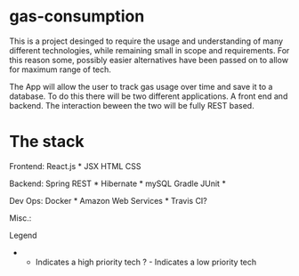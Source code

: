 # gas-consumption
This is a project desinged to require the usage and understanding of many different technologies, while remaining small in scope
and requirements. For this reason some, possibly easier alternatives have been passed on to allow for maximum range of tech. 
  
The App will allow the user to track gas usage over time and save it to a database. To do this there will be two different 
  applications. A front end and backend. The interaction beween the two will be fully REST based.
  
  
# The stack
Frontend:
  React.js *
  JSX
  HTML
  CSS
  
  
Backend: 
  Spring REST *
  Hibernate *
  mySQL
  Gradle
  JUnit *
  
  
Dev Ops:
  Docker *
  Amazon Web Services * 
  Travis CI?
  
Misc.:
  
  
Legend
  * - Indicates a high priority tech
  ? - Indicates a low priority tech

